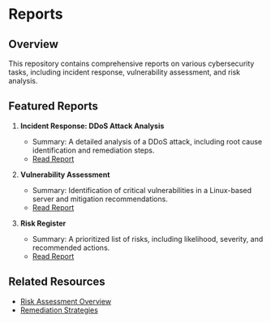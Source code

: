 # Reports

## Overview
This repository contains comprehensive reports on various cybersecurity tasks, including incident response, vulnerability assessment, and risk analysis.

## Featured Reports
1. **Incident Response: DDoS Attack Analysis**
   - Summary: A detailed analysis of a DDoS attack, including root cause identification and remediation steps.
   - [Read Report](<Add link>)

2. **Vulnerability Assessment**
   - Summary: Identification of critical vulnerabilities in a Linux-based server and mitigation recommendations.
   - [Read Report](<Add link>)

3. **Risk Register**
   - Summary: A prioritized list of risks, including likelihood, severity, and recommended actions.
   - [Read Report](<Add link>)

## Related Resources
- [Risk Assessment Overview](https://github.com/JLSecOps/JLcyberfortress/blob/main/projects/penetration-testing/Risk%20register.md)
- [Remediation Strategies](https://github.com/JLSecOps/JLcyberfortress/blob/main/projects/network-security-audit/Vulnerability%20assessment%20report.md)

